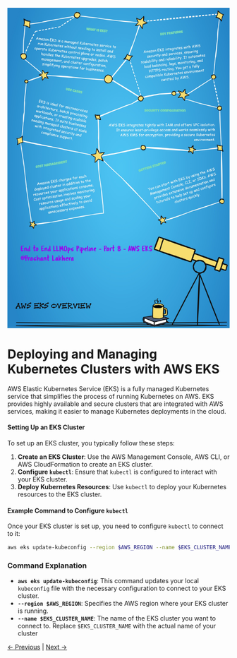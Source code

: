 ![EKS](img/EKS.jpg)
# Deploying and Managing Kubernetes Clusters with AWS EKS

AWS Elastic Kubernetes Service (EKS) is a fully managed Kubernetes service that simplifies the process of running Kubernetes on AWS. EKS provides highly available and secure clusters that are integrated with AWS services, making it easier to manage Kubernetes deployments in the cloud.

#### Setting Up an EKS Cluster

To set up an EKS cluster, you typically follow these steps:

1. **Create an EKS Cluster**: Use the AWS Management Console, AWS CLI, or AWS CloudFormation to create an EKS cluster.
2. **Configure `kubectl`**: Ensure that `kubectl` is configured to interact with your EKS cluster.
3. **Deploy Kubernetes Resources**: Use `kubectl` to deploy your Kubernetes resources to the EKS cluster.

#### Example Command to Configure `kubectl`

Once your EKS cluster is set up, you need to configure `kubectl` to connect to it:

```bash
aws eks update-kubeconfig --region $AWS_REGION --name $EKS_CLUSTER_NAME
```

### Command Explanation

- **`aws eks update-kubeconfig`**: This command updates your local `kubeconfig` file with the necessary configuration to connect to your EKS cluster.
- **`--region $AWS_REGION`**: Specifies the AWS region where your EKS cluster is running.
- **`--name $EKS_CLUSTER_NAME`**: The name of the EKS cluster you want to connect to. Replace `$EKS_CLUSTER_NAME` with the actual name of your cluster

[← Previous](day7.html) | [Next →](day9.html)
